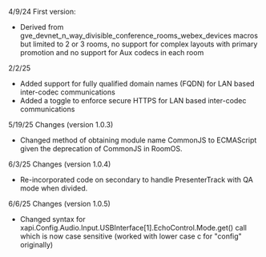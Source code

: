 4/9/24 First version:

- Derived from gve_devnet_n_way_divisible_conference_rooms_webex_devices macros but limited to 2 or 3 rooms, no support for complex layouts with primary promotion and no support for Aux codecs in each room

2/2/25

- Added support for fully qualified domain names (FQDN) for LAN based inter-codec communications
- Added a toggle to enforce secure HTTPS for LAN based inter-codec communications

5/19/25 Changes (version 1.0.3)

- Changed method of obtaining module name CommonJS to ECMAScript given the deprecation of CommonJS in RoomOS.

6/3/25 Changes (version 1.0.4)

- Re-incorporated code on secondary to handle PresenterTrack with QA mode when divided.

6/6/25 Changes (version 1.0.5)

- Changed syntax for xapi.Config.Audio.Input.USBInterface[1].EchoControl.Mode.get() call which is now case sensitive (worked with lower case c for "config" originally)
